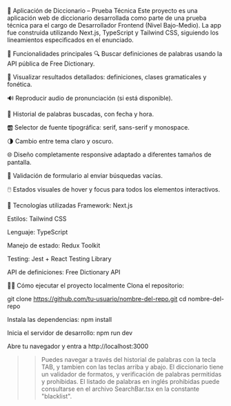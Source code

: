 📘 Aplicación de Diccionario – Prueba Técnica
Este proyecto es una aplicación web de diccionario desarrollada como parte de una prueba técnica para el cargo de Desarrollador Frontend (Nivel Bajo-Medio). La app fue construida utilizando Next.js, TypeScript y Tailwind CSS, siguiendo los lineamientos especificados en el enunciado.

🚀 Funcionalidades principales
🔍 Buscar definiciones de palabras usando la API pública de Free Dictionary.

💬 Visualizar resultados detallados: definiciones, clases gramaticales y fonética.

🔊 Reproducir audio de pronunciación (si está disponible).

🧠 Historial de palabras buscadas, con fecha y hora.

🆎 Selector de fuente tipográfica: serif, sans-serif y monospace.

🌗 Cambio entre tema claro y oscuro.

🌐 Diseño completamente responsive adaptado a diferentes tamaños de pantalla.

🧪 Validación de formulario al enviar búsquedas vacías.

🖱️ Estados visuales de hover y focus para todos los elementos interactivos.

🧱 Tecnologías utilizadas
Framework: Next.js

Estilos: Tailwind CSS

Lenguaje: TypeScript

Manejo de estado: Redux Toolkit

Testing: Jest + React Testing Library

API de definiciones: Free Dictionary API

🧑‍💻 Cómo ejecutar el proyecto localmente
Clona el repositorio:

git clone https://github.com/tu-usuario/nombre-del-repo.git
cd nombre-del-repo

Instala las dependencias:
npm install

Inicia el servidor de desarrollo:
npm run dev

Abre tu navegador y entra a http://localhost:3000

> > Puedes navegar a través del historial de palabras con la tecla TAB, y tambien con las teclas
> > arriba y abajo.
> > El diccionario tiene un validador de formatos, y verificación de palabras permitidas y prohibidas.
> > El listado de palabras en inglés prohibidas puede consultarse en el archivo SearchBar.tsx en la constante "blacklist".

